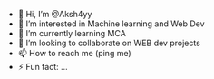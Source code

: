 - 👋 Hi, I’m @Aksh4yy
- 👀 I’m interested in Machine learning and Web Dev
- 🌱 I’m currently learning MCA
- 💞️ I’m looking to collaborate on WEB dev projects
- 📫 How to reach me (ping me)
- ⚡ Fun fact: ...

<!---
Aksh4yy/Aksh4yy is a ✨ special ✨ repository because its `README.md` (this file) appears on your GitHub profile.
You can click the Preview link to take a look at your changes.
--->
